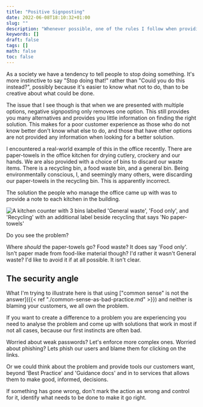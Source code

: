 ```yaml
---
title: "Positive Signposting"
date: 2022-06-08T18:10:32+01:00
slug: ""
description: "Whenever possible, one of the rules I follow when providing IT Security guidance is to start from a position of positive messaging."
keywords: []
draft: false
tags: []
math: false
toc: false
---
```


As a society we have a tendency to tell people to stop doing something. It's more instinctive to say "Stop doing that!" rather than "Could you do this instead?", possibly because it's easier to know what not to do, than to be creative about what could be done.

The issue that I see though is that when we are presented with multiple options, negative signposting only removes one option. This still provides you many alternatives and provides you little information on finding the right solution. This makes for a poor customer experience as those who do not know better don't know what else to do, and those that have other options are not provided any information when looking for a better solution.

I encountered a real-world example of this in the office recently. There are paper-towels in the office kitchen for drying cutlery, crockery and our hands. We are also provided with a choice of bins to discard our waste items. There is a recycling bin, a food waste bin, and a general bin. Being environmentally conscious, I, and seemingly many others, were discarding our paper-towels in the recycling bin. This is apparently incorrect.

The solution the people who manage the office came up with was to provide a note to each kitchen in the building.

![A kitchen counter with 3 bins labelled 'General waste', 'Food only', and 'Recycling' with an additional label beside recycling that says 'No paper-towels'](/img/blog-post/positive-signposting/negative-signposting.png)

Do you see the problem?

Where _should_ the paper-towels go? Food waste? It does say 'Food only'. Isn't paper made from food-like material though? I'd rather it wasn't General waste? I'd like to avoid it if at all possible. It isn't clear.

## The security angle

What I'm trying to illustrate here is that using ["common sense" is not the answer]({{< ref "./common-sense-as-bad-practice.md" >}}) and neither is blaming your customers, we all own the problem.

If you want to create a difference to a problem you are experiencing you need to analyse the problem and come up with solutions that work in most if not all cases, because our first instincts are often bad.

Worried about weak passwords? Let's enforce more complex ones. Worried about phishing? Lets phish our users and blame them for clicking on the links.

Or we could think about the problem and provide tools our customers want, beyond 'Best Practice' and 'Guidance docs' and in to services that allows them to make good, informed, decisions.

If something has gone wrong, don't mark the action as wrong and control for it, identify what needs to be done to make it go right.
